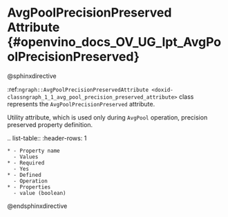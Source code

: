 # AvgPoolPrecisionPreserved Attribute {#openvino_docs_OV_UG_lpt_AvgPoolPrecisionPreserved}

@sphinxdirective

:ref:`ngraph::AvgPoolPrecisionPreservedAttribute <doxid-classngraph_1_1_avg_pool_precision_preserved_attribute>` class represents the ``AvgPoolPrecisionPreserved`` attribute.

Utility attribute, which is used only during ``AvgPool`` operation, precision preserved property definition. 

.. list-table::
    :header-rows: 1

    * - Property name
      - Values
    * - Required
      - Yes
    * - Defined
      - Operation
    * - Properties
      - value (boolean)

@endsphinxdirective
